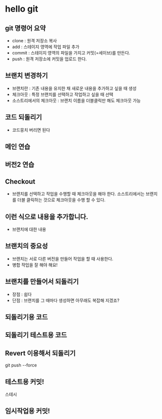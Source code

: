 # hello git

## git 명령어 요약

- clone : 원격 저장소 복사
- add : 스테이지 영역에 작업 파일 추가
- commit : 스테이지 영역의 파일을 가지고 커밋(=세이브)를 만든다.
- push : 원격 저장소에 커밋을 업로드 한다.

## 브랜치 변경하기

- 브랜치란 : 기존 내용을 유지한 채 새로운 내용을 추가하고 싶을 때 생성
- 체크아웃 : 특정 브랜치를 선택하고 작업하고 싶을 때 선택
- 소스트리에서의 체크아웃 : 브랜치 이름을 더블클릭만 해도 체크아웃 가능

## 코드 되돌리기
 - 코드뭉치 버리면 된다


## 메인 연습

## 버전2 연습

## Checkout
- 브랜치를 선택하고 작업을 수행할 때 체크아웃을 해야 한다. 소스트리에서는 브랜치를 더블 클릭하는 것으로 체크아웃을 수행 할 수 있다.

## 이런 식으로 내용을 추가합니다.
- 브랜치에 대한 내용

## 브랜치의 중요성
- 브랜치는 서로 다른 버전을 만들어 작업을 할 때 사용한다.
- 병합 작업을 잘 해야 해요!

## 브랜치를 만들어서 되돌리기
- 장점 : 쉽다
- 단점 : 브랜치를 그 때마다 생성하면 아무래도 복잡해 지겠죠?

## 되돌리기용 코드
## 되돌리기 테스트용 코드

## Revert  이용해서 되돌리기
git push --force

## 테스트용 커밋!
스테시

## 임시작업용 커밋!
